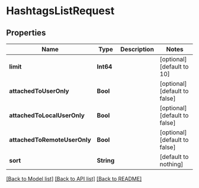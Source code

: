 # HashtagsListRequest


## Properties
Name | Type | Description | Notes
------------ | ------------- | ------------- | -------------
**limit** | **Int64** |  | [optional] [default to 10]
**attachedToUserOnly** | **Bool** |  | [optional] [default to false]
**attachedToLocalUserOnly** | **Bool** |  | [optional] [default to false]
**attachedToRemoteUserOnly** | **Bool** |  | [optional] [default to false]
**sort** | **String** |  | [default to nothing]


[[Back to Model list]](../README.md#models) [[Back to API list]](../README.md#api-endpoints) [[Back to README]](../README.md)


